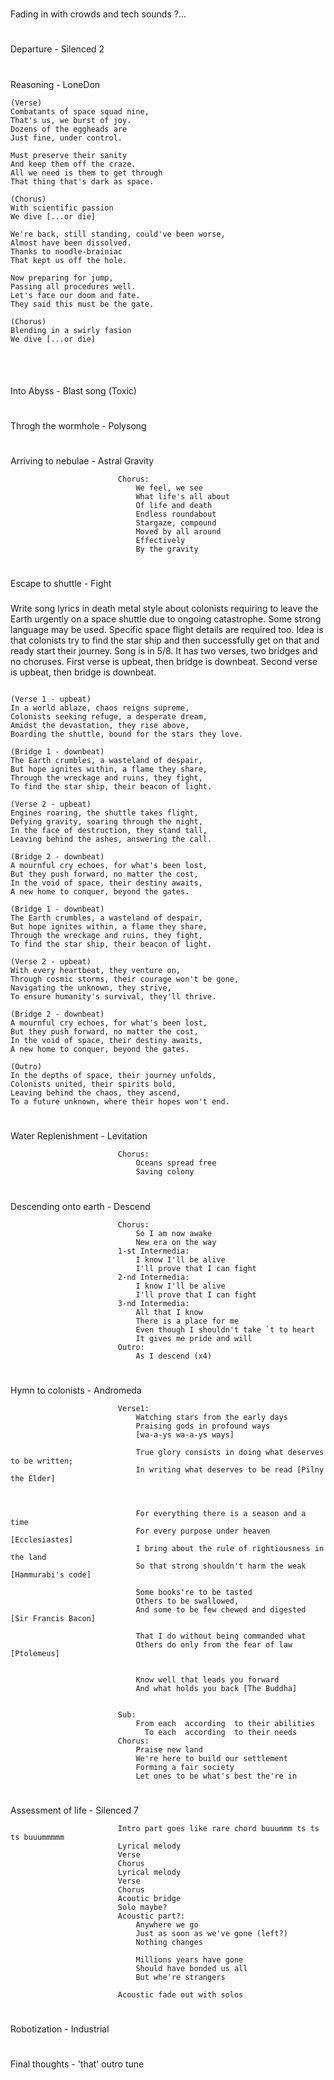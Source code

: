#
Fading in with crowds and tech sounds ?...

#
Departure              -  Silenced 2
#
Reasoning              -  LoneDon
```
(Verse)
Combatants of space squad nine,
That's us, we burst of joy.
Dozens of the eggheads are
Just fine, under control.

Must preserve their sanity
And keep them off the craze.
All we need is them to get through
That thing that's dark as space.

(Chorus)
With scientific passion
We dive [...or die]

We're back, still standing, could've been worse,
Almost have been dissolved.
Thanks to noodle-brainiac
That kept us off the hole.

Now preparing for jump,
Passing all procedures well.
Let's face our doom and fate.
They said this must be the gate.

(Chorus)
Blending in a swirly fasion
We dive [...or die]



```
#
Into Abyss             -  Blast song (Toxic)

#
Throgh the wormhole    -  Polysong
#
Arriving to nebulae    -  Astral Gravity

							Chorus:
								We feel, we see
								What life's all about
								Of life and death
								Endless roundabout
								Stargaze, compound
								Moved by all around
								Effectively
								By the gravity


#
Escape to shuttle      -  Fight		
###
Write song lyrics in death metal style about colonists requiring to leave the Earth urgently on a space shuttle due to ongoing catastrophe. Some strong language may be used. Specific space flight details are required too. Idea is that colonists try to find the star ship and then successfully get on that and ready start their journey. Song is in 5/8. It has two verses, two bridges and no choruses. First verse is upbeat, then bridge is downbeat. Second verse is upbeat, then bridge is downbeat.
```ChatGPT version:

(Verse 1 - upbeat)
In a world ablaze, chaos reigns supreme,
Colonists seeking refuge, a desperate dream,
Amidst the devastation, they rise above,
Boarding the shuttle, bound for the stars they love.

(Bridge 1 - downbeat)
The Earth crumbles, a wasteland of despair,
But hope ignites within, a flame they share,
Through the wreckage and ruins, they fight,
To find the star ship, their beacon of light.

(Verse 2 - upbeat)
Engines roaring, the shuttle takes flight,
Defying gravity, soaring through the night,
In the face of destruction, they stand tall,
Leaving behind the ashes, answering the call.

(Bridge 2 - downbeat)
A mournful cry echoes, for what's been lost,
But they push forward, no matter the cost,
In the void of space, their destiny awaits,
A new home to conquer, beyond the gates.

(Bridge 1 - downbeat)
The Earth crumbles, a wasteland of despair,
But hope ignites within, a flame they share,
Through the wreckage and ruins, they fight,
To find the star ship, their beacon of light.

(Verse 2 - upbeat)
With every heartbeat, they venture on,
Through cosmic storms, their courage won't be gone,
Navigating the unknown, they strive,
To ensure humanity's survival, they'll thrive.

(Bridge 2 - downbeat)
A mournful cry echoes, for what's been lost,
But they push forward, no matter the cost,
In the void of space, their destiny awaits,
A new home to conquer, beyond the gates.

(Outro)
In the depths of space, their journey unfolds,
Colonists united, their spirits bold,
Leaving behind the chaos, they ascend,
To a future unknown, where their hopes won't end.

```


#
Water Replenishment    -  Levitation
							
							Chorus:
								Oceans spread free
								Saving colony
							
#							
Descending onto earth  -  Descend
							
							Chorus:
								So I am now awake
								New era on the way
							1-st Intermedia:
								I know I'll be alive
								I'll prove that I can fight
							2-nd Intermedia:
								I know I'll be alive
								I'll prove that I can fight								
							3-nd Intermedia:
								All that I know
								There is a place for me
								Even though I shouldn't take `t to heart
								It gives me pride and will
							Outro:
								As I descend (x4)
#																
Hymn to colonists      -  Andromeda

							Verse1:
								Watching stars from the early days
								Praising gods in profound ways
								[wa-a-ys wa-a-ys ways]
								
								True glory consists in doing what deserves to be written;
								In writing what deserves to be read [Pilny the Elder]
								
								
								
								For everything there is a season and a time
								For every purpose under heaven [Ecclesiastes]
								I bring about the rule of rightiousness in the land
								So that strong shouldn't harm the weak [Hammurabi's code]								
								
								Some books're to be tasted
								Others to be swallowed,
								And some to be few chewed and digested [Sir Francis Bacon]
								
								That I do without being commanded what 
								Others do only from the fear of law [Ptolemeus]


								Know well that leads you forward
								And what holds you back [The Buddha]


							Sub:
								From each  according  to their abilities
								  To each  according  to their needs
							Chorus:
								Praise new land
								We're here to build our settlement
								Forming a fair society
								Let ones to be what's best the're in

#
Assessment of life     -  Silenced 7

							Intro part goes like rare chord buuummm ts ts ts buuummmmm							
							Lyrical melody							
							Verse							
							Chorus
							Lyrical melody
							Verse
							Chorus
							Acoutic bridge
							Solo maybe?
							Acoustic part?:
								Anywhere we go
								Just as soon as we've gone (left?)
								Nothing changes

								Millions years have gone
								Should have bonded us all
								But whe're strangers
								
							Acoustic fade out with solos
#
Robotization           -  Industrial

#
Final thoughts         -  'that' outro tune













